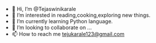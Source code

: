 - 👋 Hi, I’m @Tejaswinikarale
- 👀 I’m interested in reading,cooking,exploring new things.
- 🌱 I’m currently learning Python language.
- 💞️ I’m looking to collaborate on ...
- 📫 How to reach me tejukarale123@gmail.com

<!---
Tejaswinikarale/Tejaswinikarale is a ✨ special ✨ repository because its `README.md` (this file) appears on your GitHub profile.
You can click the Preview link to take a look at your changes.
--->
